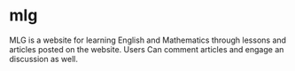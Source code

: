# mlg
MLG is a website for learning English and Mathematics through lessons and articles posted on the website. 
Users Can comment articles and engage an discussion as well.
